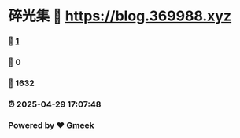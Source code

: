 # 碎光集 :link: https://blog.369988.xyz 
### :page_facing_up: [1](https://blog.369988.xyz/tag.html) 
### :speech_balloon: 0 
### :hibiscus: 1632 
### :alarm_clock: 2025-04-29 17:07:48 
### Powered by :heart: [Gmeek](https://github.com/Meekdai/Gmeek)
